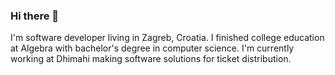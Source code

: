 ### Hi there 👋

I'm software developer living in Zagreb, Croatia. I finished college education at Algebra with bachelor's degree in computer science. I'm currently working at Dhimahi making software solutions for ticket distribution.
